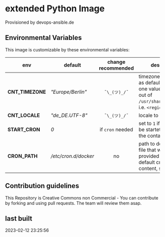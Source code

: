 # extended Python Image

Provisioned by devops-ansible.de

## Environmental Variables

This image is customizable by these environmental variables:

| env                   | default               | change recommended | description |
| --------------------- | --------------------- |:------------------:| ----------- |
| **CNT_TIMEZONE**      | *"Europe/Berlin"*     | `¯\_(ツ)_/¯`        | timezone-file to use as default – can be one value selected out of `/usr/share/zoneinfo/`, i.e. `<region>/<city>` |
| **CNT_LOCALE**        | *"de_DE.UTF-8"*       | `¯\_(ツ)_/¯`        | locale to be set |
| **START_CRON**        | *0*                   | if `cron` needed   | set to `1` if cron should be startet at boot of the container |
| **CRON_PATH**         | */etc/cron.d/docker*  | no                 | path to default cron file that will be provided with the default crontab content, see below |

## Contribution guidelines

This Repository is Creative Commons non Commercial - You can contribute by forking and using pull requests. The team will review them asap.

## last built

2023-02-12 23:25:56
